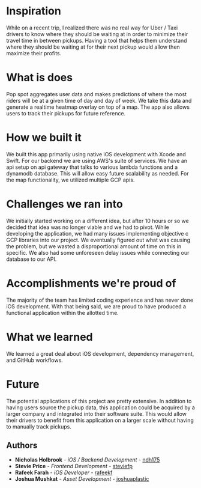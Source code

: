 # Inspiration

While on a recent trip, I realized there was no real way for Uber / Taxi drivers to know where they should be waiting at in order to minimize their travel time in between pickups. Having a tool that helps them understand where they should be waiting at for their next pickup would allow then maximize their profits.

# What is does

Pop spot aggregates user data and makes predictions of where the most riders will be at a given time of day and day of week. We take this data and generate a realtime heatmap overlay on top of a map. The app also allows users to track their pickups for future reference.

# How we built it

We built this app primarily using native iOS development with Xcode and Swift. For our backend we are using AWS's suite of services. We have an api setup on api gateway that talks to various lambda functions and a dynamodb database. This will allow easy future scalability as needed. For the map functionality, we utilized multiple GCP apis. 

# Challenges we ran into

We initially started working on a different idea, but after 10 hours or so we decided that idea was no longer viable and we had to pivot. While developing the application, we had many issues implementing objective c GCP libraries into our project. We eventually figured out what was causing the problem, but we wasted a disproportional amount of time on this in specific. We also had some unforeseen delay issues while connecting our database to our API.


# Accomplishments we're proud of

The majority of the team has limited coding experience and has never done iOS development. With that being said, we are proud to have produced a functional application within the allotted time.

# What we learned

We learned a great deal about iOS development, dependency management, and GitHub workflows.

# Future

The potential applications of this project are pretty extensive. In addition to having users source the pickup data, this application could be acquired by a larger company and integrated into their software suite. This would allow their drivers to benefit from this application on a larger scale without having to manually track pickups.

## Authors

* **Nicholas Holbrook** - *iOS / Backend Development* - [ndh175](https://github.com/ndh175)
* **Stevie Price** - *Frontend Development* - [steviefp](https://github.com/steviefp)
* **Rafeek Farah** - *iOS Developer* - [rafeekf](https://github.com/rafeekf)
* **Joshua Mushkat** - *Asset Development* - [joshuaplastic](https://github.com/joshuaplastic)
